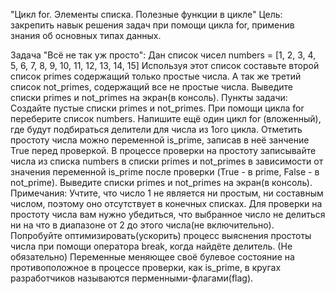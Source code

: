 "Цикл for. Элементы списка. Полезные функции в цикле"
Цель: закрепить навык решения задач при помощи цикла for, применив знания об основных типах данных.

Задача "Всё не так уж просто":
Дан список чисел numbers = [1, 2, 3, 4, 5, 6, 7, 8, 9, 10, 11, 12, 13, 14, 15]
Используя этот список составьте второй список primes содержащий только простые числа.
А так же третий список not_primes, содержащий все не простые числа.
Выведите списки primes и not_primes на экран(в консоль).
Пункты задачи:
Создайте пустые списки primes и not_primes.
При помощи цикла for переберите список numbers.
Напишите ещё один цикл for (вложенный), где будут подбираться делители для числа из 1ого цикла.
Отметить простоту числа можно переменной is_prime, записав в неё занчение True перед проверкой.
В процессе проверки на простоту записывайте числа из списка numbers в списки primes и not_primes в зависимости от значения переменной is_prime после проверки (True - в prime, False - в not_prime).
Выведите списки primes и not_primes на экран(в консоль).
Примечания:
Учтите, что число 1 не является ни простым, ни составным числом, поэтому оно отсутствует в конечных списках.
Для проверки на простоту числа вам нужно убедиться, что выбранное число не делиться ни на что в диапазоне от 2 до этого числа(не включительно).
Попробуйте оптимизировать(ускорить) процесс выяснения простоты числа при помощи оператора break, когда найдёте делитель. (Не обязательно)
Переменные меняющее своё булевое состояние на противоположное в процессе проверки, как is_prime, в кругах разработчиков называются перменными-флагами(flag).

